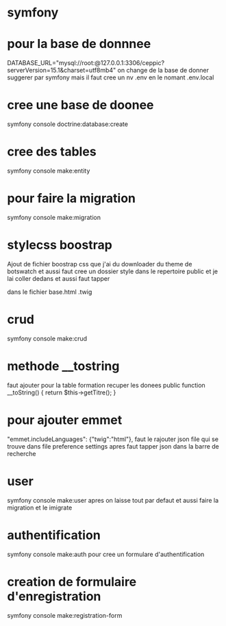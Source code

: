 # symfony

# pour la base de donnnee
 DATABASE_URL="mysql://root:@127.0.0.1:3306/ceppic?serverVersion=15.1&charset=utf8mb4"
 on change de la base de donner suggerer par symfony
 mais il faut cree un nv .env en le nomant .env.local
 # cree une base de doonee
 symfony console doctrine:database:create
 # cree des tables
 symfony console make:entity
 # pour faire la migration 
 symfony console make:migration

# stylecss boostrap
Ajout de fichier boostrap css que j'ai du downloader du theme de botswatch et aussi faut cree un dossier style dans le repertoire public et je lai coller dedans
et aussi faut tapper
  <link rel="stylesheet" href="{{asset('styles/bootstrap.min.css')}}">
  dans le fichier base.html .twig

# crud
symfony console make:crud

# methode __tostring
faut ajouter pour la table formation recuper les donees
public function __toString()
    {
        return $this->getTitre();
    }
# pour ajouter emmet 
"emmet.includeLanguages": {"twig":"html"},
faut le rajouter json file qui se trouve dans file preference settings  apres faut tapper json dans la barre de recherche
# user
symfony console make:user
apres on laisse tout par defaut et aussi faire la migration et le imigrate

# authentification
 symfony console make:auth
 pour cree un formulare d'authentification 
 # creation de formulaire d'enregistration 
 symfony console make:registration-form